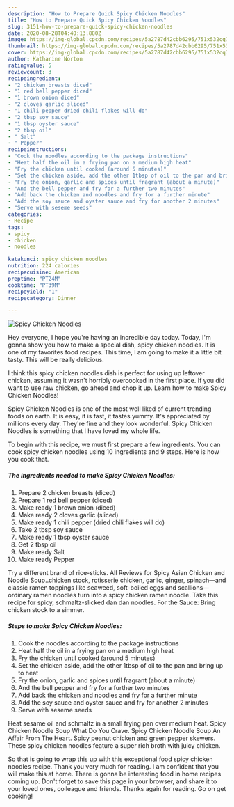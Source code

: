 ```yaml
---
description: "How to Prepare Quick Spicy Chicken Noodles"
title: "How to Prepare Quick Spicy Chicken Noodles"
slug: 3151-how-to-prepare-quick-spicy-chicken-noodles
date: 2020-08-28T04:40:13.880Z
image: https://img-global.cpcdn.com/recipes/5a2787d42cbb6295/751x532cq70/spicy-chicken-noodles-recipe-main-photo.jpg
thumbnail: https://img-global.cpcdn.com/recipes/5a2787d42cbb6295/751x532cq70/spicy-chicken-noodles-recipe-main-photo.jpg
cover: https://img-global.cpcdn.com/recipes/5a2787d42cbb6295/751x532cq70/spicy-chicken-noodles-recipe-main-photo.jpg
author: Katharine Norton
ratingvalue: 5
reviewcount: 3
recipeingredient:
- "2 chicken breasts diced"
- "1 red bell pepper diced"
- "1 brown onion diced"
- "2 cloves garlic sliced"
- "1 chili pepper dried chili flakes will do"
- "2 tbsp soy sauce"
- "1 tbsp oyster sauce"
- "2 tbsp oil"
- " Salt"
- " Pepper"
recipeinstructions:
- "Cook the noodles according to the package instructions"
- "Heat half the oil in a frying pan on a medium high heat"
- "Fry the chicken until cooked (around 5 minutes)"
- "Set the chicken aside, add the other 1tbsp of oil to the pan and bring up to heat"
- "Fry the onion, garlic and spices until fragrant (about a minute)"
- "And the bell pepper and fry for a further two minutes"
- "Add back the chicken and noodles and fry for a further minute"
- "Add the soy sauce and oyster sauce and fry for another 2 minutes"
- "Serve with seseme seeds"
categories:
- Recipe
tags:
- spicy
- chicken
- noodles

katakunci: spicy chicken noodles 
nutrition: 224 calories
recipecuisine: American
preptime: "PT24M"
cooktime: "PT39M"
recipeyield: "1"
recipecategory: Dinner

---
```



![Spicy Chicken Noodles](https://img-global.cpcdn.com/recipes/5a2787d42cbb6295/751x532cq70/spicy-chicken-noodles-recipe-main-photo.jpg)

Hey everyone, I hope you're having an incredible day today. Today, I'm gonna show you how to make a special dish, spicy chicken noodles. It is one of my favorites food recipes. This time, I am going to make it a little bit tasty. This will be really delicious.

I think this spicy chicken noodles dish is perfect for using up leftover chicken, assuming it wasn&#39;t horribly overcooked in the first place. If you did want to use raw chicken, go ahead and chop it up. Learn how to make Spicy Chicken Noodles!

Spicy Chicken Noodles is one of the most well liked of current trending foods on earth. It is easy, it is fast, it tastes yummy. It's appreciated by millions every day. They're fine and they look wonderful. Spicy Chicken Noodles is something that I have loved my whole life.


To begin with this recipe, we must first prepare a few ingredients. You can cook spicy chicken noodles using 10 ingredients and 9 steps. Here is how you cook that.

<!--inarticleads1-->

##### The ingredients needed to make Spicy Chicken Noodles:

1. Prepare 2 chicken breasts (diced)
1. Prepare 1 red bell pepper (diced)
1. Make ready 1 brown onion (diced)
1. Make ready 2 cloves garlic (sliced)
1. Make ready 1 chili pepper (dried chili flakes will do)
1. Take 2 tbsp soy sauce
1. Make ready 1 tbsp oyster sauce
1. Get 2 tbsp oil
1. Make ready  Salt
1. Make ready  Pepper


Try a different brand of rice-sticks. All Reviews for Spicy Asian Chicken and Noodle Soup..chicken stock, rotisserie chicken, garlic, ginger, spinach—and classic ramen toppings like seaweed, soft-boiled eggs and scallions— ordinary ramen noodles turn into a spicy chicken ramen noodle. Take this recipe for spicy, schmaltz-slicked dan dan noodles. For the Sauce: Bring chicken stock to a simmer. 

<!--inarticleads2-->

##### Steps to make Spicy Chicken Noodles:

1. Cook the noodles according to the package instructions
1. Heat half the oil in a frying pan on a medium high heat
1. Fry the chicken until cooked (around 5 minutes)
1. Set the chicken aside, add the other 1tbsp of oil to the pan and bring up to heat
1. Fry the onion, garlic and spices until fragrant (about a minute)
1. And the bell pepper and fry for a further two minutes
1. Add back the chicken and noodles and fry for a further minute
1. Add the soy sauce and oyster sauce and fry for another 2 minutes
1. Serve with seseme seeds


Heat sesame oil and schmaltz in a small frying pan over medium heat. Spicy Chicken Noodle Soup What Do You Crave. Spicy Chicken Noodle Soup An Affair From The Heart. Spicy peanut chicken and green pepper skewers. These spicy chicken noodles feature a super rich broth with juicy chicken. 

So that is going to wrap this up with this exceptional food spicy chicken noodles recipe. Thank you very much for reading. I am confident that you will make this at home. There is gonna be interesting food in home recipes coming up. Don't forget to save this page in your browser, and share it to your loved ones, colleague and friends. Thanks again for reading. Go on get cooking!
